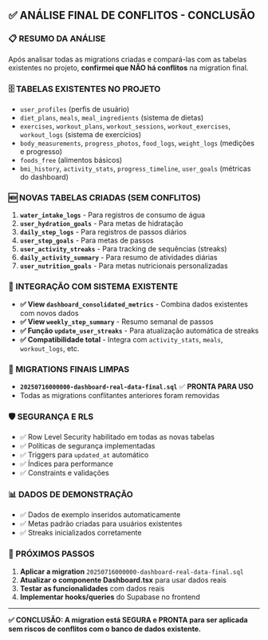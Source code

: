 ## ✅ ANÁLISE FINAL DE CONFLITOS - CONCLUSÃO

### 📋 RESUMO DA ANÁLISE

Após analisar todas as migrations criadas e compará-las com as tabelas existentes no projeto, **confirmei que NÃO há conflitos** na migration final.

### 🗄️ TABELAS EXISTENTES NO PROJETO
- `user_profiles` (perfis de usuário)
- `diet_plans`, `meals`, `meal_ingredients` (sistema de dietas)
- `exercises`, `workout_plans`, `workout_sessions`, `workout_exercises`, `workout_logs` (sistema de exercícios)
- `body_measurements`, `progress_photos`, `food_logs`, `weight_logs` (medições e progresso)
- `foods_free` (alimentos básicos)
- `bmi_history`, `activity_stats`, `progress_timeline`, `user_goals` (métricas do dashboard)

### 🆕 NOVAS TABELAS CRIADAS (SEM CONFLITOS)
1. **`water_intake_logs`** - Para registros de consumo de água
2. **`user_hydration_goals`** - Para metas de hidratação
3. **`daily_step_logs`** - Para registros de passos diários
4. **`user_step_goals`** - Para metas de passos
5. **`user_activity_streaks`** - Para tracking de sequências (streaks)
6. **`daily_activity_summary`** - Para resumo de atividades diárias
7. **`user_nutrition_goals`** - Para metas nutricionais personalizadas

### 🔗 INTEGRAÇÃO COM SISTEMA EXISTENTE
- **✅ View `dashboard_consolidated_metrics`** - Combina dados existentes com novos dados
- **✅ View `weekly_step_summary`** - Resumo semanal de passos
- **✅ Função `update_user_streaks`** - Para atualização automática de streaks
- **✅ Compatibilidade total** - Integra com `activity_stats`, `meals`, `workout_logs`, etc.

### 🚀 MIGRATIONS FINAIS LIMPAS
- **`20250716000000-dashboard-real-data-final.sql`** ✅ **PRONTA PARA USO**
- Todas as migrations conflitantes anteriores foram removidas

### 🛡️ SEGURANÇA E RLS
- ✅ Row Level Security habilitado em todas as novas tabelas
- ✅ Políticas de segurança implementadas
- ✅ Triggers para `updated_at` automático
- ✅ Índices para performance
- ✅ Constraints e validações

### 📊 DADOS DE DEMONSTRAÇÃO
- ✅ Dados de exemplo inseridos automaticamente
- ✅ Metas padrão criadas para usuários existentes
- ✅ Streaks inicializados corretamente

### 🎯 PRÓXIMOS PASSOS
1. **Aplicar a migration** `20250716000000-dashboard-real-data-final.sql`
2. **Atualizar o componente Dashboard.tsx** para usar dados reais
3. **Testar as funcionalidades** com dados reais
4. **Implementar hooks/queries** do Supabase no frontend

---

**✅ CONCLUSÃO: A migration está SEGURA e PRONTA para ser aplicada sem riscos de conflitos com o banco de dados existente.**
